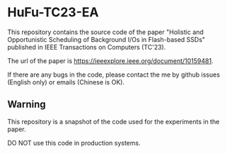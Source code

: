 # HuFu-TC23-EA

This repository contains the source code of the paper "Holistic and Opportunistic Scheduling of Background I/Os in Flash-based SSDs" published in IEEE Transactions on Computers (TC'23).

The url of the paper is https://ieeexplore.ieee.org/document/10159481.

If there are any bugs in the code, please contact the me by github issues (English only) or emails (Chinese is OK).

## Warning

This repository is a snapshot of the code used for the experiments in the paper.

DO NOT use this code in production systems.
